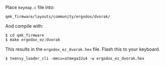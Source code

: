 Place `keymap.c` file into:

    qmk_firmware/layouts/community/ergodox/dvorak/

And compile with:

    $ cd qmk_firmware
    $ make ergodox_ez:dvorak

This results in the `ergodox_ez_dvorak.hex` file.  Flash this to your keyboard.

    $ teensy_loader_cli -mmcu=atmega32u4 -w ergodox_ez_dvorak.hex
